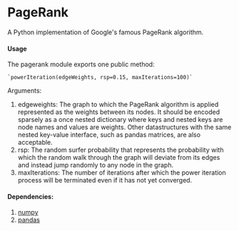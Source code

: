 # PageRank
A Python implementation of Google's famous PageRank algorithm.

#### Usage

The pagerank module exports one public method:

    `powerIteration(edgeWeights, rsp=0.15, maxIterations=100)`
  
Arguments:

1.  edgeweights: The graph to which the PageRank algorithm is applied represented as the weights between its nodes. It should be encoded sparsely as a once nested dictionary where keys and nested keys are node names and values are weights. Other datastructures with the same nested key-value interface, such as pandas matrices, are also acceptable. 
2.  rsp: The random surfer probability that represents the probability with which the random walk through the graph will deviate from its edges and instead jump randomly to any node in the graph. 
3.  maxIterations: The number of iterations after which the power iteration process will be terminated even if it has not yet converged.


#### Dependencies: 
1.  [numpy](http://www.numpy.org/) 
2.  [pandas](http://pandas.pydata.org/)

